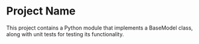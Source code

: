 # Project Name

This project contains a Python module that implements a BaseModel class, along with unit tests for testing its functionality.
